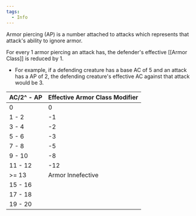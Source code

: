 ```yaml
---
tags:
  - Info
---
```

Armor piercing (AP) is a number attached to attacks which represents that attack's ability to ignore armor.

For every 1 armor piercing an attack has, the defender's effective [[Armor Class]] is reduced by 1.
- For example, if a defending creature has a base AC of 5 and an attack has a AP of 2, the defending creature's effective AC against that attack would be 3.

| AC/2^ - AP | Effective Armor Class Modifier |
| ---------- | ------------------------------ |
| 0          | 0                              |
| 1 - 2      | -1                             |
| 3 - 4      | -2                             |
| 5 - 6      | -3                             |
| 7 - 8      | -5                             |
| 9 - 10     | -8                             |
| 11 - 12    | -12                            |
| >= 13      | Armor Innefective              |
| 15 - 16    |                                |
| 17 - 18    |                                |
| 19 - 20    |                                |
